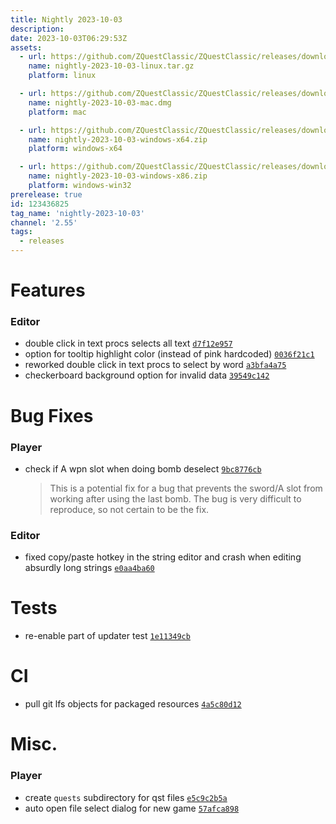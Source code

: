 ```yaml
---
title: Nightly 2023-10-03
description: 
date: 2023-10-03T06:29:53Z
assets: 
  - url: https://github.com/ZQuestClassic/ZQuestClassic/releases/download/nightly-2023-10-03/nightly-2023-10-03-linux.tar.gz
    name: nightly-2023-10-03-linux.tar.gz
    platform: linux

  - url: https://github.com/ZQuestClassic/ZQuestClassic/releases/download/nightly-2023-10-03/nightly-2023-10-03-mac.dmg
    name: nightly-2023-10-03-mac.dmg
    platform: mac

  - url: https://github.com/ZQuestClassic/ZQuestClassic/releases/download/nightly-2023-10-03/nightly-2023-10-03-windows-x64.zip
    name: nightly-2023-10-03-windows-x64.zip
    platform: windows-x64

  - url: https://github.com/ZQuestClassic/ZQuestClassic/releases/download/nightly-2023-10-03/nightly-2023-10-03-windows-x86.zip
    name: nightly-2023-10-03-windows-x86.zip
    platform: windows-win32
prerelease: true
id: 123436825
tag_name: 'nightly-2023-10-03'
channel: '2.55'
tags:
  - releases
---
```




# Features

### Editor

- double click in text procs selects all text [`d7f12e957`](https://github.com/ZQuestClassic/ZQuestClassic/commit/d7f12e95708d2cfc6d89e0db6a924d0a83013efd)
- option for tooltip highlight color (instead of pink hardcoded) [`0036f21c1`](https://github.com/ZQuestClassic/ZQuestClassic/commit/0036f21c15a302a5aedcbb7a13d1202bc0f79c12)
- reworked double click in text procs to select by word [`a3bfa4a75`](https://github.com/ZQuestClassic/ZQuestClassic/commit/a3bfa4a75dc4b6c00735f49a357dc6bb25f627fe)
- checkerboard background option for invalid data [`39549c142`](https://github.com/ZQuestClassic/ZQuestClassic/commit/39549c142d41c20f213886bf7f9e1a4283f96ee4)

# Bug Fixes

### Player

- check if A wpn slot when doing bomb deselect [`9bc8776cb`](https://github.com/ZQuestClassic/ZQuestClassic/commit/9bc8776cb53f6fadde62e92c4770f50697312fda)
   &nbsp;
   >This is a potential fix for a bug that prevents the sword/A slot from working after using the last bomb. The bug is very difficult to reproduce, so not certain to be the fix. 
   >

### Editor

- fixed copy/paste hotkey in the string editor and crash when editing absurdly long strings [`e0aa4ba60`](https://github.com/ZQuestClassic/ZQuestClassic/commit/e0aa4ba60ccd02717897a7b24488359c3fe48311)

# Tests

- re-enable part of updater test [`1e11349cb`](https://github.com/ZQuestClassic/ZQuestClassic/commit/1e11349cbee52bf8b7ee817d7fb763c1d925ca4a)

# CI

- pull git lfs objects for packaged resources [`4a5c80d12`](https://github.com/ZQuestClassic/ZQuestClassic/commit/4a5c80d128c7258d33546b5d654bf472e7aa34aa)

# Misc.

### Player

- create `quests` subdirectory for qst files [`e5c9c2b5a`](https://github.com/ZQuestClassic/ZQuestClassic/commit/e5c9c2b5a1bcfe28123b8d3301146be7497a590d)
- auto open file select dialog for new game [`57afca898`](https://github.com/ZQuestClassic/ZQuestClassic/commit/57afca898c10b10d5d6e2bed318053013aafee69)

